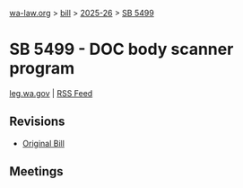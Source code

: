[wa-law.org](/) > [bill](/bill/) > [2025-26](/bill/2025-26/) > [SB 5499](/bill/2025-26/sb/5499/)

# SB 5499 - DOC body scanner program
[leg.wa.gov](https://app.leg.wa.gov/billsummary?BillNumber=5499&Year=2025&Initiative=false) | [RSS Feed](./rss.xml)

## Revisions
* [Original Bill](1/)

## Meetings